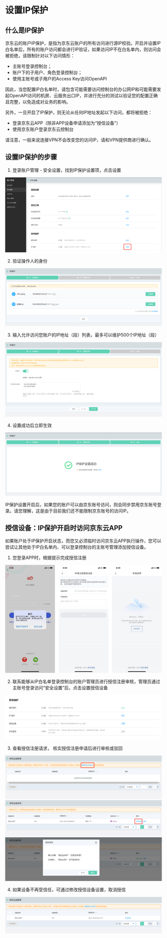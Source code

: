 # 设置IP保护
## 什么是IP保护
京东云的账户IP保护，是指为京东云账户的所有访问进行源IP校验。开启并设置IP白名单后，所有的账户访问都会进行IP验证，如果访问IP不在白名单内，则访问会被拒绝，该限制针对以下访问情形：
* 主账号登录控制台；
* 账户下的子用户、角色登录控制台；
* 使用主账号或子用户的Access Key访问OpenAPI

因此，当您配置IP白名单时，请包含可能需要访问控制台的办公网IP和可能需要发起OpenAPI访问的机房、云服务出口IP，并进行充分的测试以验证您的配置正确且完整，以免造成对业务的影响。

另外，一旦开启了IP保护，则无论从任何IP地址发起以下访问，都将被拒绝：
* 登录京东云APP（除非APP设备申请添加为“授信设备”）
* 使用京东账户登录京东云控制台

请注意，一般来说连接VPN不会改变您的访问IP，请和VPN提供商进行确认。

## 设置IP保护的步骤
1. 登录账户管理 - 安全设置，找到IP保护设置项，点击设置

![](../../../image/User/Account-Mgmt/IP-1.png)

2. 验证操作人的身份

![](../../../image/User/Account-Mgmt/IP-2.png)

3. 输入允许访问您账户的IP地址（段）列表，最多可以维护500个IP地址（段）

![](../../../image/User/Account-Mgmt/IP-3.png)

4. 设置成功后立即生效

![](../../../image/User/Account-Mgmt/IP-4.png)

IP保护设置开启后，如果您的账户可以由京东账号访问，则会同步禁用京东账号登录。请您理解，这是由于目前我们还不能限制京东账号的访问IP。

## 授信设备：IP保护开启时访问京东云APP

如果账户处于IP保护开启状态，而您又必须临时访问京东云APP执行操作，您可以尝试让其他处于IP白名单内、可以登录控制台的主账号管理添加授信设备。

1. 您登录APP时，根据提示完成授信注册

![](../../../image/User/Account-Mgmt/IP-6.png)

2. 联系能够从IP白名单登录控制台的账户管理员进行授信注册审核，管理员通过主账号登录访问“安全设置”后，点击设置授信设备

![](../../../image/User/Account-Mgmt/IP-5.png)

3. 查看授信注册请求， 核实授信注册申请后进行审核或驳回

![](../../../image/User/Account-Mgmt/IP-7.png)
![](../../../image/User/Account-Mgmt/IP-8.png)
![](../../../image/User/Account-Mgmt/IP-9.png)

4. 如果设备不再受信任，可通过修改授信设备设置，取消授信

![](../../../image/User/Account-Mgmt/IP-10.png)


